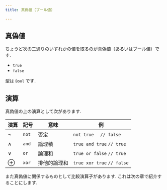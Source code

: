 ```yaml
---
title: 真偽値（ブール値）

---
```


## 真偽値

ちょうど次の二通りのいずれかの値を取るのが真偽値（あるいはブール値）です.

- `true`
- `false`

型は `Bool` です.

## 演算

真偽値の上の演算として次があります.

| 演算     | 記号  | 意味         | 例                         |
|----------|-------|--------------|----------------------------|
| $\lnot$  | `not` | 否定         | `not true` `  // false`    |
| $\land$  | `and` | 論理積       | `true and true` `// true`  |
| $\lor$   | `or`  | 論理和       | `true or false` `// true`  |
| $\oplus$ | `xor` | 排他的論理和 | `true xor true` `// false` |

また真偽値に関係するものとして比較演算子があります.
これは次の章で紹介することにします.
